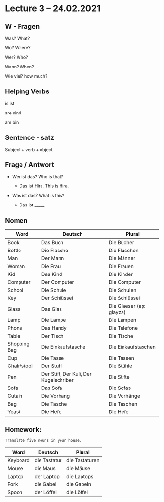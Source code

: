 # Lecture 3 – 24.02.2021

## W - Fragen

Was? What?

Wo? Where?

Wer? Who?

Wann? When?

Wie viel? how much?

## Helping Verbs

is ist

are sind

am bin

## Sentence - satz

Subject + verb + object

## Frage / Antwort

-   Wer ist das? Who is that?

    -   Das ist Hira. This is Hira.

-   Was ist das? What is this?

    -   Das ist \_\_\_\_\_.

## Nomen

|Word|Deutsch|Plural|
|--- |--- |--- |
|Book|Das Buch|Die Bücher|
|Bottle|Die Flasche|Die Flaschen|
|Man|Der Mann|Die Männer|
|Woman|Die Frau|Die Frauen|
|Kid|Das Kind|Die Kinder|
|Computer|Der Computer|Die Computer|
|School|Die Schule|Die Schulen|
|Key|Der Schlüssel|Die Schlüssel|
|Glass|Das Glas|Die Glaeser (ap: glayza)|
|Lamp|Die Lampe|Die Lampen|
|Phone|Das Handy|Die Telefone|
|Table|Der Tisch|Die Tische|
|Shopping Bag|Die Einkaufstasche|Die Einkaufstaschen|
|Cup|Die Tasse|Die Tassen|
|Chair/stool|Der Stuhl|Die Stühle|
|Pen|Der Stift, Der Kuli, Der Kugelschriber|Die Stifte|
|Sofa|Das Sofa|Die Sofas|
|Cutain|Die Vorhang|Die Vorhänge|
|Bag|Die Tasche|Die Taschen|
|Yeast|Die Hefe|Die Hefe|


## Homework:
    Translate five nouns in your house.

|Word|Deutsch|Plural|
|--- |--- |--- |
|Keyboard|die Tastatur|die Tastaturen|
|Mouse|die Maus|die Mäuse|
|Laptop|der Laptop|die Laptops|
|Fork|die Gabel|die Gabeln|
|Spoon|der Löffel|die Löffel|
